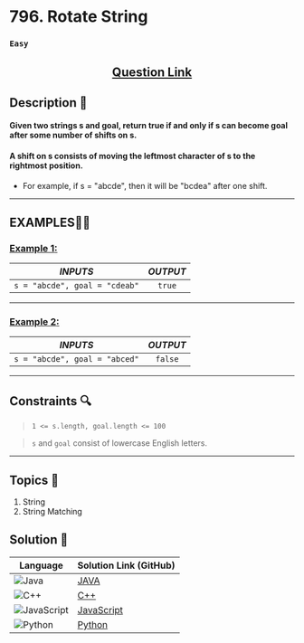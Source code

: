 # 796. Rotate String

### `Easy`


<h2 align="center">
<a href="https://leetcode.com/problems/rotate-string/description/?envType=daily-question&envId=2024-11-03"><strong>Question Link</strong></a>
</h2>


## Description 📑

#### Given two strings s and goal, return true if and only if s can become goal after some number of shifts on s.

#### A shift on s consists of moving the leftmost character of s to the rightmost position.

- For example, if s = "abcde", then it will be "bcdea" after one shift.

---

## **EXAMPLES**💫✨ </br>

<h3>

<ins>**Example 1**:</ins> </br>


| _INPUTS_ | _OUTPUT_ |
| :-----------: | :-----------: |
| `s = "abcde", goal = "cdeab"` | `true` |

</h3>


____
<h3>

<ins>**Example 2**:</ins> </br>

| _INPUTS_ | _OUTPUT_ |
| :-----------: | :-----------: |
| `s = "abcde", goal = "abced"` | `false` |

</h3>


___

## Constraints 🔍

> `1 <= s.length, goal.length <= 100`</br>

> `s` and `goal` consist of lowercase English letters.

___

## Topics 📝

1. String
2. String Matching


## Solution 📃

|  Language   |  Solution Link (GitHub) |
| ------------- | ------------- |
|  ![Java](https://img.shields.io/badge/java-%23ED8B00.svg?style=flat&logo=openjdk&logoColor=white)  | [JAVA](https://github.com/Purnima47/Leetcode-Solutions/blob/main/%F0%9F%9F%A2%20Easy/796%20-%20Rotate%20String/_796RotateString.java) |
|  ![C++](https://img.shields.io/badge/c++-%2300599C.svg?style=plastic&logo=c%2B%2B&logoColor=white)  | [C++](https://github.com/Purnima47/Leetcode-Solutions/blob/main/%F0%9F%9F%A2%20Easy/796%20-%20Rotate%20String/_796RotateString.cpp)  |
|  ![JavaScript](https://img.shields.io/badge/javascript-%23323330.svg?style=flat&logo=javascript&logoColor=%23F7DF1E)  | [JavaScript](https://github.com/Purnima47/Leetcode-Solutions/blob/main/%F0%9F%9F%A2%20Easy/796%20-%20Rotate%20String/_796RotateString.js) |
|![Python](https://img.shields.io/badge/python-3670A0?style=plastic&logo=python&logoColor=ffdd54)| [Python](https://github.com/Purnima47/Leetcode-Solutions/blob/main/%F0%9F%9F%A2%20Easy/796%20-%20Rotate%20String/_796RotateString.py) |
